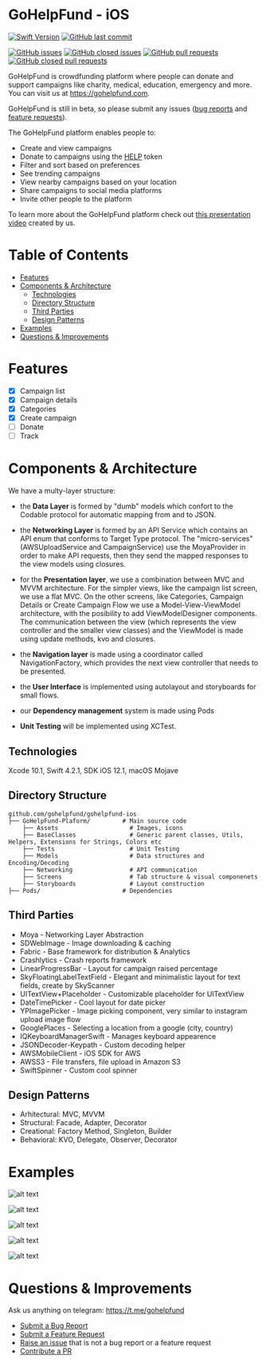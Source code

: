 # GoHelpFund - iOS

[![Swift Version][swift-image]][swift-url]
[![GitHub last commit](https://img.shields.io/github/last-commit/gohelpfund/gohelpfund-api.svg?style=for-the-badge)][github-last-commit]

[![GitHub issues](https://img.shields.io/github/issues/gohelpfund/gohelpfund-api.svg?style=flat-square&longCache=true)][github-issues]
[![GitHub closed issues](https://img.shields.io/github/issues-closed/gohelpfund/gohelpfund-api.svg?style=flat-square&longCache=true)][github-issues-closed]
[![GitHub pull requests](https://img.shields.io/github/issues-pr/gohelpfund/gohelpfund-api.svg?style=flat-square&longCache=true)][github-pulls]
[![GitHub closed pull requests](https://img.shields.io/github/issues-pr-closed/gohelpfund/gohelpfund-api.svg?style=flat-square&longCache=true)][github-pulls-closed]

GoHelpFund is crowdfunding platform where people can donate and support campaigns like charity, medical, education, emergency and more. You can visit us at https://gohelpfund.com.

GoHelpFund is still in beta, so please submit any issues ([bug reports][github-bug-report] and [feature requests][github-feature-request]).

The GoHelpFund platform enables people to:

- Create and view campaigns
- Donate to campaigns using the [HELP][helptoken] token
- Filter and sort based on preferences
- See trending campaigns
- View nearby campaigns based on your location
- Share campaigns to social media platforms
- Invite other people to the platform

To learn more about the GoHelpFund platform check out [this presentation video][explainer video] created by us.

# Table of Contents

   * [Features](#features)
   * [Components &amp; Architecture](#components--architecture)
      * [Technologies](#technologies)
      * [Directory Structure](#directory-structure)
      * [Third Parties](#third-parties)
      * [Design Patterns](#design-patterns)
   * [Examples](#examples)
   * [Questions &amp; Improvements](#questions--improvements)

# Features

- [x] Campaign list
- [x] Campaign details
- [x] Categories
- [x] Create campaign
- [ ]  Donate
- [ ]  Track 

# Components & Architecture

We have a multy-layer structure: 
- the **Data Layer** is formed by "dumb" models which confort to the Codable protocol for automatic mapping from and to JSON. 

- the **Networking Layer** is formed by an API Service which contains an API enum that conforms to Target Type protocol. The "micro-services" (AWSUploadService and CampaignService) use the MoyaProvider in order to make API requests, then they send the mapped responses to the view models using closures.

- for the **Presentation layer**, we use a combination between MVC and MVVM architecture. For the simpler views, like the campaign list screen, we use a flat MVC. On the other screens, like Categories, Campaign Details or Create Campaign Flow we use a Model-View-ViewModel architecture, with the posibility to add ViewModelDesigner components. The communication between the view (which represents the view controller and the smaller view classes) and the ViewModel is made using update methods, kvo and closures.

- the **Navigation layer** is made using a coordinator called NavigationFactory, which provides the next view controller that needs to be presented.

- the **User Interface** is implemented using autolayout and storyboards for small flows.

- our **Dependency management** system is made using Pods

- **Unit Testing** will be implemented using XCTest.

## Technologies

Xcode 10.1, Swift 4.2.1, SDK iOS 12.1, macOS Mojave

## Directory Structure

    github.com/gohelpfund/gohelpfund-ios
    ├── GoHelpFund-Plaform/         # Main source code
        ├── Assets                    # Images, icons
        ├── BaseClasses               # Generic parent classes, Utils, Helpers, Extensions for Strings, Colors etc
        ├── Tests                     # Unit Testing
        ├── Models                    # Data structures and Encoding/Decoding
        ├── Networking                # API communication
        ├── Screens                   # Tab structure & visual componenets
        ├── Storyboards               # Layout construction
    ├── Pods/                       # Dependencies
  
  
## Third Parties

- Moya - Networking Layer Abstraction
- SDWebImage - Image downloading & caching
- Fabric - Base framework for distribution & Analytics
- Crashlytics - Crash reports framework
- LinearProgressBar - Layout for campaign raised percentage
- SkyFloatingLabelTextField - Elegant and minimalistic layout for text fields, create by SkyScanner
- UITextView+Placeholder - Customizable placeholder for UITextView
- DateTimePicker - Cool layout for date picker
- YPImagePicker - Image picking component, very similar to instagram upload image flow
- GooglePlaces - Selecting a location from a google (city, country)
- IQKeyboardManagerSwift - Manages keyboard appearence
- JSONDecoder-Keypath - Custom decoding helper
- AWSMobileClient - iOS SDK for AWS
- AWSS3 - File transfers, file upload in Amazon S3
- SwiftSpinner - Custom cool spinner

## Design Patterns  

- Arhitectural: MVC, MVVM 
- Structural: Facade, Adapter, Decorator
- Creational: Factory Method, Singleton, Builder
- Behavioral: KVO, Delegate, Observer, Decorator

# Examples

![alt text](https://user-images.githubusercontent.com/9149894/48145505-a0d6e600-e2bb-11e8-8dc7-7fcfefa362bc.png)

![alt text](https://user-images.githubusercontent.com/9149894/48145506-a0d6e600-e2bb-11e8-9843-7b10e14a33ae.png)

![alt text](https://user-images.githubusercontent.com/9149894/48145496-a03e4f80-e2bb-11e8-8df8-edc5d5bd28f5.png)

![alt text](https://user-images.githubusercontent.com/9149894/48145502-a0d6e600-e2bb-11e8-8826-4f102cf52d44.png)

![alt text](https://user-images.githubusercontent.com/9149894/48145499-a03e4f80-e2bb-11e8-8ca2-b840b75e104f.png)


# Questions & Improvements

Ask us anything on telegram: https://t.me/gohelpfund

- [Submit a Bug Report][github-bug-report]
- [Submit a Feature Request][github-feature-request]
- [Raise an issue][github-new-issue] that is not a bug report or a feature request
- [Contribute a PR][github-pulls]

[swift-image]:https://img.shields.io/badge/swift-4.0-orange.svg
[swift-url]: https://swift.org/

[github-last-commit]: https://github.com/gohelpfund/gohelpfund-api/commit/HEAD
[github-releases]: https://github.com/gohelpfund/gohelpfund-api/releases
[github-issues]: https://github.com/gohelpfund/gohelpfund-api/issues
[github-issues-closed]: https://github.com/gohelpfund/gohelpfund-api/issues?q=is%3Aissue+is%3Aclosed
[github-pulls]: https://github.com/gohelpfund/gohelpfund-api/pulls
[github-pulls-closed]: https://github.com/gohelpfund/gohelpfund-api/pulls?q=is%3Apr+is%3Aclosed
[helptoken]: https://coinmarketcap.com/currencies/gohelpfund/

[explainer video]: https://www.youtube.com/watch?v=mGXZzwEqLLc
[github-bug-report]: https://github.com/gohelpfund/gohelpfund-api/issues/new
[github-feature-request]: https://github.com/gohelpfund/gohelpfund-api/issues/new
[github-new-issue]: https://github.com/gohelpfund/gohelpfund-api/issues/new

